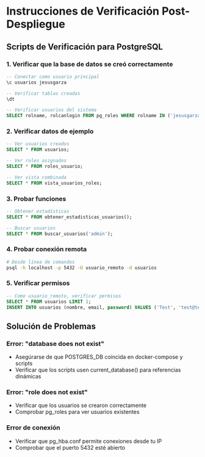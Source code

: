 # Instrucciones de Verificación Post-Despliegue
## Scripts de Verificación para PostgreSQL

### 1. Verificar que la base de datos se creó correctamente
```sql
-- Conectar como usuario principal
\c usuarios jesusgarza

-- Verificar tablas creadas
\dt

-- Verificar usuarios del sistema
SELECT rolname, rolcanlogin FROM pg_roles WHERE rolname IN ('jesusgarza', 'usuario_remoto');
```

### 2. Verificar datos de ejemplo
```sql
-- Ver usuarios creados
SELECT * FROM usuarios;

-- Ver roles asignados
SELECT * FROM roles_usuario;

-- Ver vista combinada
SELECT * FROM vista_usuarios_roles;
```

### 3. Probar funciones
```sql
-- Obtener estadísticas
SELECT * FROM obtener_estadisticas_usuarios();

-- Buscar usuarios
SELECT * FROM buscar_usuarios('admin');
```

### 4. Probar conexión remota
```bash
# Desde línea de comandos
psql -h localhost -p 5432 -U usuario_remoto -d usuarios
```

### 5. Verificar permisos
```sql
-- Como usuario_remoto, verificar permisos
SELECT * FROM usuarios LIMIT 1;
INSERT INTO usuarios (nombre, email, password) VALUES ('Test', 'test@test.com', 'test123');
```

## Solución de Problemas

### Error: "database does not exist"
- Asegúrarse de que POSTGRES_DB coincida en docker-compose y scripts
- Verificar que los scripts usen current_database() para referencias dinámicas

### Error: "role does not exist" 
- Verificar que los usuarios se crearon correctamente
- Comprobar pg_roles para ver usuarios existentes

### Error de conexión
- Verificar que pg_hba.conf permite conexiones desde tu IP
- Comprobar que el puerto 5432 esté abierto